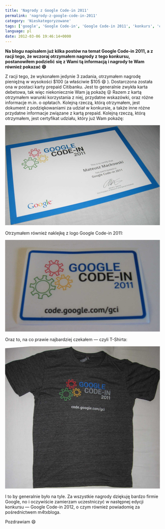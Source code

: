 ```yaml
---
title: 'Nagrody z Google Code-in 2011'
permalink: 'nagrody-z-google-code-in-2011'
category: 'Nieskategoryzowane'
tags: ['google', 'Google Code-in', 'Google Code-in 2011', 'konkurs', 'certyfikat', 'T-Shirt', 'naklejka', 'karta prepaid', 'CitiBank']
language: pl
date: 2012-03-06 19:46:14+0000
---
```


**Na blogu napisałem już kilka postów na temat Google Code-in 2011, a z racji tego, że wczoraj otrzymałem nagrody z tego konkursu, postanowiłem podzielić się z Wami tą informacją i nagrody te Wam również pokazać 😄**

Z racji tego, że wykonałem jedynie 3 zadania, otrzymałem nagrodę pieniężną w wysokości $100 (a właściwie $105 😄 ). Dostarczona została ona w postaci karty prepaid Citibanku. Jest to generalnie zwykła karta debetowa, tak więc niekoniecznie Wam ją pokażę 😜 Razem z kartą otrzymałem warunki korzystania z niej, przydatne wskazówki, oraz różne informacje m.in. o opłatach. Kolejną rzeczą, którą otrzymałem, jest dokument z podziękowaniami za udział w konkursie, a także inne różne przydatne informacje związane z kartą prepaid. Kolejną rzeczą, którą otrzymałem, jest certyfikat udziału, który już Wam pokażę:

[![Google Code-in 2011 — certyfikat udziału](/static/images/blog/2012-03-06-pl-nagrody-z-google-code-in-2011-gci_certify.jpg)](/static/images/blog/2012-03-06-pl-nagrody-z-google-code-in-2011-gci_certify.jpg)

Otrzymałem również naklejkę z logo Google Code-in 2011:

[![Google Code-in 2011 — naklejka](/static/images/blog/2012-03-06-pl-nagrody-z-google-code-in-2011-gci_sticker.jpg)](/static/images/blog/2012-03-06-pl-nagrody-z-google-code-in-2011-gci_sticker.jpg)

Oraz to, na co prawie najbardziej czekałem — czyli T-Shirta:

[![Google Code-in 2011 — T-Shirt](/static/images/blog/2012-03-06-pl-nagrody-z-google-code-in-2011-gci_tshirt.jpg)](/static/images/blog/2012-03-06-pl-nagrody-z-google-code-in-2011-gci_tshirt.jpg)

I to by generalnie było na tyle. Za wszystkie nagrody dziękuję bardzo firmie Google, no i oczywiście zamierzam uczestniczyć w następnej edycji konkursu — Google Code-in 2012, o czym również powiadomię za pośrednictwem m4txbloga.

Pozdrawiam 😄
